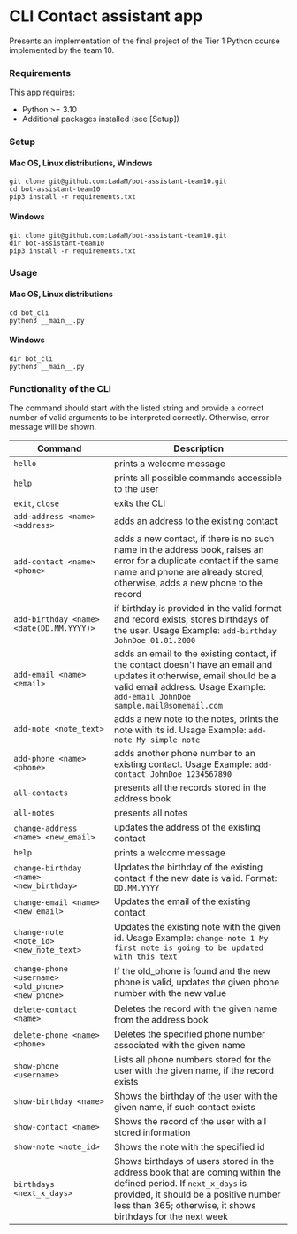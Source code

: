 # CLI Contact assistant app

Presents an implementation of the final project of the Tier 1 Python course implemented by the team 10.

### Requirements

This app requires:

* Python >= 3.10
* Additional packages installed (see [Setup])


### Setup 

#### Mac OS, Linux distributions, Windows
```shell
git clone git@github.com:LadaM/bot-assistant-team10.git
cd bot-assistant-team10
pip3 install -r requirements.txt 
```

#### Windows
```shell
git clone git@github.com:LadaM/bot-assistant-team10.git
dir bot-assistant-team10
pip3 install -r requirements.txt 
```

### Usage

#### Mac OS, Linux distributions

```shell
cd bot_cli
python3 __main__.py
```

#### Windows

```shell
dir bot_cli
python3 __main__.py
```

### Functionality of the CLI

The command should start with the listed string and provide a correct number of valid arguments to be interpreted correctly. Otherwise, error message will be shown.

| Command                                           | Description                                                                                                                                                                                                                |
|---------------------------------------------------|----------------------------------------------------------------------------------------------------------------------------------------------------------------------------------------------------------------------------|
| `hello`                                           | prints a welcome message                                                                                                                                                                                                   |
| `help`                                            | prints all possible commands accessible to the user                                                                                                                                                                        |
| `exit`, `close`                                   | exits the CLI                                                                                                                                                                                                              |
| `add-address <name> <address>`                    | adds an address to the existing contact                                                                                                                                                                                    |
| `add-contact <name> <phone>`                      | adds a new contact, if there is no such name in the address book, raises an error for a duplicate contact if the same name and phone are already stored, otherwise, adds a new phone to the record                         |
| `add-birthday <name> <date(DD.MM.YYYY)>`          | if birthday is provided in the valid format and record exists, stores birthdays of the user. Usage Example: `add-birthday JohnDoe 01.01.2000`                                                                              |
| `add-email <name> <email>`                        | adds an email to the existing contact, if the contact doesn't have an email and updates it otherwise, email should be a valid email address. Usage Example: `add-email JohnDoe sample.mail@somemail.com`                   |
| `add-note <note_text>`                            | adds a new note to the notes, prints the note with its id. Usage Example: `add-note My simple note`                                                                                                                        |
| `add-phone <name> <phone>`                        | adds another phone number to an existing contact. Usage Example: `add-contact JohnDoe 1234567890`                                                                                                                          |
| `all-contacts`                                    | presents all the records stored in the address book                                                                                                                                                                        |
| `all-notes`                                       | presents all notes                                                                                                                                                                                                         |
| `change-address <name> <new_email>`               | updates the address of the existing contact                                                                                                                                                                                |
| `help`                                            | prints a welcome message                                                                                                                                                                                                   |
| `change-birthday <name> <new_birthday>`           | Updates the birthday of the existing contact if the new date is valid. Format: `DD.MM.YYYY`                                                                                                                                |
| `change-email <name> <new_email>`                 | Updates the email of the existing contact                                                                                                                                                                                  |
| `change-note <note_id> <new_note_text>`           | Updates the existing note with the given id. Usage Example: `change-note 1 My first note is going to be updated with this text`                                                                                            |
| `change-phone <username> <old_phone> <new_phone>` | If the old_phone is found and the new phone is valid, updates the given phone number with the new value                                                                                                                    |
| `delete-contact <name>`                           | Deletes the record with the given name from the address book                                                                                                                                                               |
| `delete-phone <name> <phone>`                     | Deletes the specified phone number associated with the given name                                                                                                                                                          |
| `show-phone <username>`                           | Lists all phone numbers stored for the user with the given name, if the record exists                                                                                                                                      |
| `show-birthday <name>`                            | Shows the birthday of the user with the given name, if such contact exists                                                                                                                                                 |
| `show-contact <name>`                             | Shows the record of the user with all stored information                                                                                                                                                                   |
| `show-note <note_id>`                             | Shows the note with the specified id                                                                                                                                                                                       |
| `birthdays <next_x_days>`                         | Shows birthdays of users stored in the address book that are coming within the defined period. If `next_x_days` is provided, it should be a positive number less than 365; otherwise, it shows birthdays for the next week |
